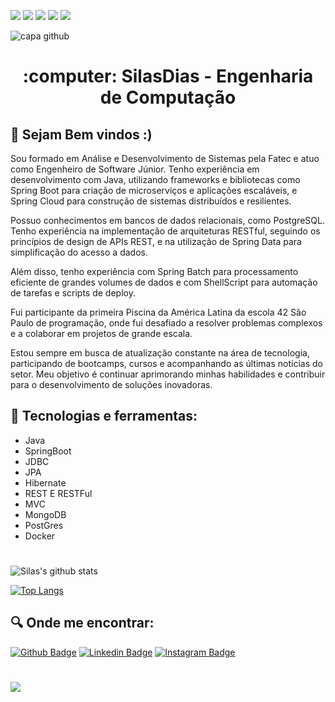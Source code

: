 <p> <img src="http://views.whatilearened.today/views/github/SilasDias/views.svg"/>
  <img src="https://img.shields.io/badge/Front End-Angular-f55247"/>
    <img src="https://img.shields.io/badge/Back End-Java-f55247"/>
<a href="https://github.com/SilasDias/"><img src="https://img.shields.io/github/followers/SilasDias?color=%234CC61E&label=GitHub%20Followers%20%3A"/></a>
    <a href="https://github.com/SilasDias?tab=repositories"><img src="https://badges.frapsoft.com/os/v2/open-source.svg?v=103"/></a></p>
    
![capa github](https://i.imgur.com/X23oEk3.png)  

<h1 align="center">
  :computer: SilasDias - Engenharia de Computação
</h1>

## :book: Sejam Bem vindos :)

<p> 
Sou formado em Análise e Desenvolvimento de Sistemas pela Fatec e atuo como Engenheiro de Software Júnior. Tenho experiência em desenvolvimento com Java, utilizando frameworks e bibliotecas como Spring Boot para criação de microserviços e aplicações escaláveis, e Spring Cloud para construção de sistemas distribuídos e resilientes.

Possuo conhecimentos em bancos de dados relacionais, como PostgreSQL. Tenho experiência na implementação de arquiteturas RESTful, seguindo os princípios de design de APIs REST, e na utilização de Spring Data para simplificação do acesso a dados.

Além disso, tenho experiência com Spring Batch para processamento eficiente de grandes volumes de dados e com ShellScript para automação de tarefas e scripts de deploy.

Fui participante da primeira Piscina da América Latina da escola 42 São Paulo de programação, onde fui desafiado a resolver problemas complexos e a colaborar em projetos de grande escala.

Estou sempre em busca de atualização constante na área de tecnologia, participando de bootcamps, cursos e acompanhando as últimas notícias do setor. Meu objetivo é continuar aprimorando minhas habilidades e contribuir para o desenvolvimento de soluções inovadoras.
    
    
 ## :iphone: Tecnologias e ferramentas:
 
<ul>
        <li>Java</li>
  	<li>SpringBoot</li>
  	<li>JDBC</li>
  	<li>JPA</li>
  	<li>Hibernate</li>
	<li>REST E RESTFul</li>
  	<li>MVC</li>
  	<li>MongoDB</li>
  	<li>PostGres</li>
	<li>Docker</li>
</ul>

#

![Silas's github stats](https://github-readme-stats.vercel.app/api?username=SilasDias&show_icons=true&theme=radical)


[![Top Langs](https://github-readme-stats.vercel.app/api/top-langs/?username=SilasDias&theme=radical&hide=PlpgSQL,jupyter%20notebook,html)](https://github.com/anuraghazra/github-readme-stats)



  
 ## :mag: Onde me encontrar:
[![Github Badge](https://img.shields.io/badge/github-%23100000.svg?&style=for-the-badge&logo=github&logoColor=white&link=https://github.com/SilasDias)](https://github.com/SilasDias)
[![Linkedin Badge](https://img.shields.io/badge/linkedin-%230077B5.svg?&style=for-the-badge&logo=linkedin&logoColor=white&link=https://www.linkedin.com/in/silas-dias-483465179/)](https://www.linkedin.com/in/silas-dias-483465179/)
[![Instagram Badge](https://img.shields.io/badge/instagram-%23E4405F.svg?&style=for-the-badge&logo=instagram&logoColor=white&link=https://www.instagram.com/s1l4sd14s/)](https://www.instagram.com/s1l4sd14s/)

<h1></h1>




![](https://komarev.com/ghpvc/?username=silasdias&label=PROFILE+VIEWS)
